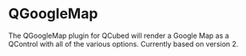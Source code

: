 QGoogleMap
==========

The QGoogleMap plugin for QCubed will render a Google Map as a QControl with all of the various options. Currently based on version 2.

